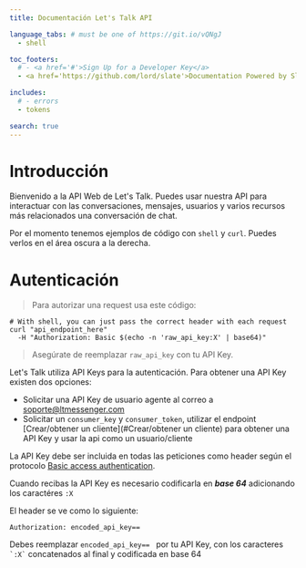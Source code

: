 ```yaml
---
title: Documentación Let's Talk API

language_tabs: # must be one of https://git.io/vQNgJ
  - shell

toc_footers:
  # - <a href='#'>Sign Up for a Developer Key</a>
  - <a href='https://github.com/lord/slate'>Documentation Powered by Slate</a>

includes:
  # - errors
  - tokens

search: true
---
```


# Introducción

Bienvenido a la API Web de Let's Talk. Puedes usar nuestra API para interactuar con las conversaciones, mensajes, usuarios y varios recursos más relacionados una conversación de chat.

Por el momento tenemos ejemplos de código con `shell` y `curl`. Puedes verlos en el área oscura a la derecha.

# Autenticación

> Para autorizar una request usa este código:


```shell
# With shell, you can just pass the correct header with each request
curl "api_endpoint_here"
  -H "Authorization: Basic $(echo -n 'raw_api_key:X' | base64)"
```

> Asegúrate de reemplazar `raw_api_key` con tu API Key.

Let's Talk utiliza API Keys para la autenticación. Para obtener una API Key existen dos opciones:

- Solicitar una API Key de usuario agente al correo a soporte@ltmessenger.com
- Solicitar un `consumer_key` y `consumer_token`, utilizar el endpoint [Crear/obtener un cliente](#Crear/obtener un cliente) para obtener una API Key y usar la api como un usuario/cliente

La API Key debe ser incluida en todas las peticiones como header según el protocolo [Basic access authentication](https://en.wikipedia.org/wiki/Basic_access_authentication).

Cuando recibas la API Key es necesario codificarla en _**base 64**_ adicionando los caractéres `:X`

El header se ve como lo siguiente:

`Authorization: encoded_api_key== `

<aside class="notice">
Debes reemplazar <code>encoded_api_key== </code> por tu API Key, con los caracteres <code>`:X`</code> concatenados al final y codificada en base 64
</aside>

<!-- # Kittens

## Get All Kittens

```ruby
require 'kittn'

api = Kittn::APIClient.authorize!('meowmeowmeow')
api.kittens.get
```

```python
import kittn

api = kittn.authorize('meowmeowmeow')
api.kittens.get()
```

```shell
curl "http://example.com/api/kittens"
  -H "Authorization: meowmeowmeow"
```

```javascript
const kittn = require('kittn');

let api = kittn.authorize('meowmeowmeow');
let kittens = api.kittens.get();
```

> The above command returns JSON structured like this:

```json
[
  {
    "id": 1,
    "name": "Fluffums",
    "breed": "calico",
    "fluffiness": 6,
    "cuteness": 7
  },
  {
    "id": 2,
    "name": "Max",
    "breed": "unknown",
    "fluffiness": 5,
    "cuteness": 10
  }
]
```

This endpoint retrieves all kittens.

### HTTP Request

`GET http://example.com/api/kittens`

### Query Parameters

Parameter | Default | Description
--------- | ------- | -----------
include_cats | false | If set to true, the result will also include cats.
available | true | If set to false, the result will include kittens that have already been adopted.

<aside class="success">
Remember — a happy kitten is an authenticated kitten!
</aside>

## Get a Specific Kitten

```

```shell
curl "http://example.com/api/kittens/2"
  -H "Authorization: meowmeowmeow"
```


> The above command returns JSON structured like this:

```json
{
  "id": 2,
  "name": "Max",
  "breed": "unknown",
  "fluffiness": 5,
  "cuteness": 10
}
```

This endpoint retrieves a specific kitten.

<aside class="warning">Inside HTML code blocks like this one, you can't use Markdown, so use <code>&lt;code&gt;</code> blocks to denote code.</aside>

### HTTP Request

`GET http://example.com/kittens/<ID>`

### URL Parameters

Parameter | Description
--------- | -----------
ID | The ID of the kitten to retrieve

## Delete a Specific Kitten


```shell
curl "http://example.com/api/kittens/2"
  -X DELETE
  -H "Authorization: meowmeowmeow"
```

> The above command returns JSON structured like this:

```json
{
  "id": 2,
  "deleted" : ":("
}
```

This endpoint deletes a specific kitten.

### HTTP Request

`DELETE http://example.com/kittens/<ID>`

### URL Parameters

Parameter | Description
--------- | -----------
ID | The ID of the kitten to delete -->

